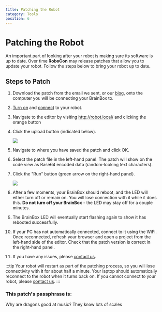 ```yaml
---
title: Patching the Robot
category: Tools
position: 6
---
```

# Patching the Robot

An important part of looking after your robot is making sure its software is up to date. Over time **RoboCon** may release patches that allow you to update your robot. Follow the steps below to bring your robot up to date.

## Steps to Patch

1. Download the patch from the email we sent, or our [blog](https://robocon.uk/blog), onto the computer you will be connecting your BrainBox to. 
2. [Turn on](/turning-everything-on.md) and [connect](/connecting.md) to your robot. 
3. Navigate to the editor by visiting <http://robot.local/> and clicking the orange button 
4. Click the upload button (indicated below). 

   ![](/images/upload-button.png)
5. Navigate to where you have saved the patch and click OK. 
6. Select the patch file in the left-hand panel. The patch will show on the code view as Base64 encoded data (random-looking text characters). 
7. Click the "Run" button (green arrow on the right-hand panel). 

   ![](/images/run-button.jpg)
8. After a few moments, your BrainBox should reboot, and the LED will either turn off or remain on. You will lose connection with it while it does this. **Do not turn off your BrainBox** - the LED may stay off for a couple minutes.
9. The BrainBox LED will eventually start flashing again to show it has rebooted successfully. 
10. If your PC has not automatically connected, connect to it using the WiFi. Once reconnected, refresh your browser and open a project from the left-hand side of the editor. Check that the patch version is correct in the right-hand panel.  
11. If you have any issues, please [contact us](mailto:robotics@hrsfc.ac.uk). 

:::tip
Your robot will restart as part of the patching process, so you will lose connectivity with it for about half a minute. Your laptop should automatically reconnect to the robot when it turns back on. If you cannot connect to your robot, please [contact us](mailto:robotics@hrsfc.ac.uk).
:::

### This patch's passphrase is:
Why are dragons good at music?
They know lots of scales